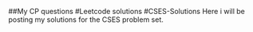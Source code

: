 ##My CP questions
#Leetcode solutions
#CSES-Solutions
Here i will be posting my solutions for the CSES problem set. 
